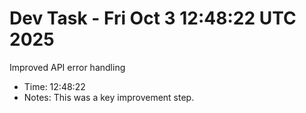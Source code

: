# Dev Task - Fri Oct  3 12:48:22 UTC 2025
Improved API error handling
- Time: 12:48:22
- Notes: This was a key improvement step.

